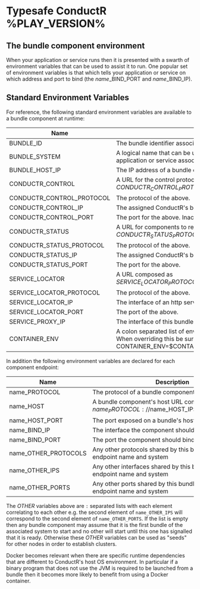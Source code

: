 # Typesafe ConductR %PLAY_VERSION%


## The bundle component environment

When your application or service runs then it is presented with a swarth of environment variables that can be used to assist it to run. One popular set of environment variables is that which tells your application or service on which address and port to bind (the _name_\_BIND\_PORT and _name_\_BIND\_IP).

## Standard Environment Variables
For reference, the following standard environment variables are available to a bundle component at runtime:

Name                      | Description
--------------------------|------------
BUNDLE_ID                 | The bundle identifier associated with the bundle and its optional configuration.
BUNDLE_SYSTEM             | A logical name that can be used to associate multiple bundles with each other. This could be an application or service association and should include a version e.g. myapp-1.0.0.
BUNDLE_HOST_IP            | The IP address of a bundle component's host.
CONDUCTR_CONTROL          | A URL for the control protocol of ConductR, composed as $CONDUCTR_CONTROL_PROTOCOL://$CONDUCTR_CONTROL_IP:$CONDUCTR_CONTROL_PORT
CONDUCTR_CONTROL_PROTOCOL | The protocol of the above.
CONDUCTR_CONTROL_IP       | The assigned ConductR's bind IP address.
CONDUCTR_CONTROL_PORT     | The port for the above. Inaccessible to containerized bundles such as those hosted by Docker.
CONDUCTR_STATUS           | A URL for components to report their start status, composed as $CONDUCTR_STATUS_PROTOCOL://$CONDUCTR_STATUS_IP:$CONDUCTR_STATUS_PORT
CONDUCTR_STATUS_PROTOCOL  | The protocol of the above.
CONDUCTR_STATUS_IP        | The assigned ConductR's bind IP address.
CONDUCTR_STATUS_PORT      | The port for the above.
SERVICE_LOCATOR           | A URL composed as $SERVICE_LOCATOR_PROTOCOL://$SERVICE_LOCATOR_IP:$SERVICE_LOCATOR_PORT
SERVICE_LOCATOR_PROTOCOL  | The protocol of the above.
SERVICE_LOCATOR_IP        | The interface of an http service for resolving addresses.
SERVICE_LOCATOR_PORT      | The port of the above.
SERVICE_PROXY_IP          | The interface of this bundle's proxy.
CONTAINER_ENV             | A colon separated list of environment variables that will be passed through to a container. When overriding this be sure to include its original value e.g. CONTAINER_ENV=$CONTAINER_ENV:SOME_OTHER_ENV..

In addition the following environment variables are declared for each component endpoint:

Name                 | Description
---------------------|------------
name_PROTOCOL        | The protocol of a bundle component's endpoint.
name_HOST            | A bundle component's host URL composed as $name_PROTOCOL://$name_HOST_IP:$name_HOST_PORT
name_HOST_PORT       | The port exposed on a bundle's host.
name_BIND_IP         | The interface the component should bind to.
name_BIND_PORT       | The port the component should bind to.
name_OTHER_PROTOCOLS | Any other protocols shared by this bundle with the same endpoint name and system
name_OTHER_IPS       | Any other interfaces shared by this bundle with the same endpoint name and system
name_OTHER_PORTS     | Any other ports shared by this bundle with the same endpoint name and system

The _OTHER_ variables above are `:` separated lists with each element correlating to each other e.g. the second element of `name_OTHER_IPS` will correspond to the second element of `name_OTHER_PORTS`. If the list is empty then any bundle component may assume that it is the first bundle of the associated system to start and no other will start until this one has signalled that it is ready. Otherwise these _OTHER_ variables can be used as "seeds" for other nodes in order to establish clusters.


Docker becomes relevant when there are specific runtime dependencies that are different to ConductR's host OS environment. In particular if a binary program that does not use the JVM is required to be launched from a bundle then it becomes more likely to benefit from using a Docker container.
